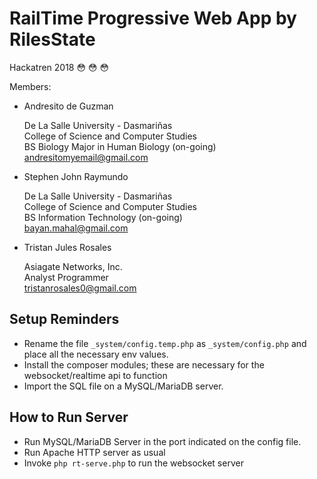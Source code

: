 # RailTime Progressive Web App by RilesState
Hackatren 2018 :flushed: :flushed: :flushed:

Members:

* Andresito de Guzman

    De La Salle University - Dasmariñas\
    College of Science and Computer Studies\
    BS Biology Major in Human Biology (on-going)\
    andresitomyemail@gmail.com

* Stephen John Raymundo

    De La Salle University - Dasmariñas\
    College of Science and Computer Studies\
    BS Information Technology (on-going)\
    bayan.mahal@gmail.com

* Tristan Jules Rosales

    Asiagate Networks, Inc.\
    Analyst Programmer\
    tristanrosales0@gmail.com

## Setup Reminders
- Rename the file `_system/config.temp.php` as `_system/config.php` and place all the necessary env values.
- Install the composer modules; these are necessary for the websocket/realtime api to function
- Import the SQL file on a MySQL/MariaDB server.

## How to Run Server
- Run MySQL/MariaDB Server in the port indicated on the config file.
- Run Apache HTTP server as usual
- Invoke `php rt-serve.php` to run the websocket server